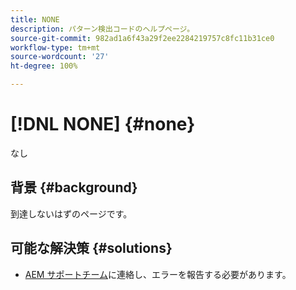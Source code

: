```yaml
---
title: NONE
description: パターン検出コードのヘルプページ。
source-git-commit: 982ad1a6f43a29f2ee2284219757c8fc11b31ce0
workflow-type: tm+mt
source-wordcount: '27'
ht-degree: 100%

---
```



# [!DNL NONE] {#none}

なし

## 背景 {#background}

到達しないはずのページです。

## 可能な解決策 {#solutions}

* [AEM サポートチーム](https://helpx.adobe.com/jp/enterprise/using/support-for-experience-cloud.html)に連絡し、エラーを報告する必要があります。
